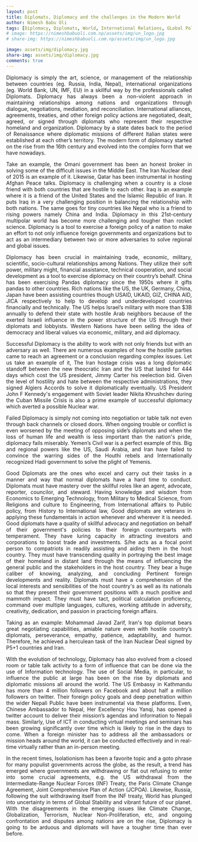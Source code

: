 ```yaml
---
layout: post
title: Diplomats, Diplomacy and the challenges in the Modern World
author: Nimesh Babu Oli
tags: [Diplomacy, Diplomats, World, International Relations, GLobal Politics, Nations, Foreign Policy]
# image: https://nimeshbabuoli.com.np/assets/img/un_logo.jpg
# share-img: https://nimeshbabuoli.com.np/assets/img/un_logo.jpg

image: assets/img/diplomacy.jpg
share-img: assets/img/diplomacy.jpg
comments: true
---
```


<p style='text-align: justify;'>Diplomacy is simply the art, science, or management of the relationship between countries (eg. Russia, India, Nepal), international organizations (eg. World Bank, UN, IMF, EU) in a skillful way by the professionals called Diplomats. Diplomacy has always been a non-violent approach in maintaining relationships among nations and organizations through dialogue, negotiations, mediation, and reconciliation. International alliances, agreements, treaties, and other foreign policy actions are negotiated, dealt, agreed, or signed through diplomats who represent their respective homeland and organization. Diplomacy by a state dates back to the period of Renaissance where diplomatic missions of different Italian states were established at each other’s territory. The modern form of diplomacy started on the rise from the 16th century and evolved into the complex form that we have nowadays.</p>


<p style='text-align: justify;'>Take an example, the Omani government has been an honest broker in solving some of the difficult issues in the Middle East. The Iran Nuclear deal of 2015 is an example of it. Likewise, Qatar has been instrumental in hosting Afghan Peace talks. Diplomacy is challenging when a country is a close friend with both countries that are hostile to each other. Iraq is an example where it is a friend of the United States and the Islamic Republic of Iran. It puts Iraq in a very challenging position in balancing the relationship with both nations. The same goes for tiny countries like Nepal who is a friend to rising powers namely China and India. Diplomacy in this 21st-century multipolar world has become more challenging and tougher than rocket science. Diplomacy is a tool to exercise a foreign policy of a nation to make an effort to not only influence foreign governments and organizations but to act as an intermediary between two or more adversaries to solve regional and global issues.
</p>

<p style='text-align: justify;'>Diplomacy has been crucial in maintaining trade, economic, military, scientific, socio-cultural relationships among Nations. They utilize their soft power, military might, financial assistance, technical cooperation, and social development as a tool to exercise diplomacy on their country’s behalf. China has been exercising Pandas diplomacy since the 1950s where it gifts pandas to other countries. Rich nations like the US, the UK, Germany, China, Japan have been assisting countries though USAID, UKAID, GIZ, CHINA AID, JICA respectively to help to develop and underdeveloped countries financially and technically. The US helps Israel’s military with more than $3B annually to defend their state with hostile Arab neighbors because of the exerted Israeli influence in the power structure of the US through their diplomats and lobbyists. Western Nations have been selling the idea of democracy and liberal values via economic, military, and aid diplomacy.</p>

<p style='text-align: justify;'>Successful Diplomacy is the ability to work with not only friends but with an adversary as well. There are numerous examples of how the hostile parties came to reach an agreement or a conclusion regarding complex issues. Let us take an example of it, The Iran hostage crisis was a long diplomatic standoff between the new theocratic Iran and the US that lasted for 444 days which cost the US president, Jimmy Carter his reelection bid. Given the level of hostility and hate between the respective administrations, they signed Algiers Accords to solve it diplomatically eventually. US President John F Kennedy's engagement with Soviet leader Nikita Khrushchev during the Cuban Missile Crisis is also a prime example of successful diplomacy which averted a possible Nuclear war.
</p>

<p style='text-align: justify;'>Failed Diplomacy is simply not coming into negotiation or table talk not even through back channels or closed doors. When ongoing trouble or conflict is even worsened by the meeting of opposing side’s diplomats and when the loss of human life and wealth is less important than the nation's pride, diplomacy fails miserably. Yemen’s Civil war is a perfect example of this. Big and regional powers like the US, Saudi Arabia, and Iran have failed to convince the warring sides of the Houthi rebels and Internationally recognized Hadi government to solve the plight of Yemenis.</p>

<p style='text-align: justify;'>Good Diplomats are the ones who excel and carry out their tasks in a manner and way that normal diplomats have a hard time to conduct. Diplomats must have mastery over the skillful roles like an agent, advocate, reporter, councilor, and steward. Having knowledge and wisdom from Economics to Emerging Technology, from Military to Medical Science, from Religions and culture to Engineering, from International affairs to Public policy, from History to International law, Good diplomats are veterans in applying these fundamentals in action whenever and wherever it is needed. Good diplomats have a quality of skillful advocacy and negotiation on behalf of their government's policies to their foreign counterparts with temperament. They have luring capacity in attracting investors and corporations to boost trade and investments. S/he acts as a focal point person to compatriots in readily assisting and aiding them in the host country. They must have transcending quality in portraying the best image of their homeland in distant land through the means of influencing the general public and the stakeholders in the host country. They bear a huge caliber of knowing, analyzing, and concluding Pertinent foreign developments and reality. Diplomats must have a comprehension of the local interests and sensibilities of the host country's as well as its nationals so that they present their government positions with a much positive and mammoth impact. They must have tact, political calculation proficiency, command over multiple languages, cultures, working attitude in adversity, creativity, dedication, and passion in practicing foreign affairs.</p>

<p style='text-align: justify;'>Taking as an example: Mohammad Javad Zarif, Iran's top diplomat bears great negotiating capabilities, amiable nature even with hostile country’s diplomats, perseverance, empathy, patience, adaptability, and humor. Therefore, he achieved a herculean task of the Iran Nuclear Deal signed by P5+1 countries and Iran.</p>

<p style='text-align: justify;'>With the evolution of technology, Diplomacy has also evolved from a closed room or table talk activity to a form of influence that can be done via the use of Information technology. The use of Social Media, in particular, to influence the public at large has been on the rise by diplomats and diplomatic missions all around the world. The US Embassy in Kathmandu has more than 4 million followers on Facebook and about half a million followers on twitter. Their foreign policy goals and deep penetration within the wider Nepali Public have been instrumental via these platforms. Even, Chinese Ambassador to Nepal, Her Excellency Hou Yanqi, has opened a twitter account to deliver their mission’s agendas and information to Nepali mass. Similarly, Use of ICT in conducting virtual meetings and seminars has been growing significantly over time which is likely to rise in the days to come. When a foreign minister has to address all the ambassadors or mission heads around the world, it can be conducted effectively and in real-time virtually rather than an in-person meeting.</p>

<p style='text-align: justify;'>In the recent times, Isolationism has been a favorite topic and a goto phrase for many populist governments across the globe, as the result, a trend has emerged where governments are withdrawing or flat out refusing to enter into some crucial agreements, e.g. the US withdrawal from the Intermediate-Range Nuclear Forces (INF) Treaty, the Paris Climate Change Agreement, Joint Comprehensive Plan of Action (JCPOA). Likewise, Russia, following the suit withdrawing itself from the INF treaty, World has plunged into uncertainty in terms of Global Stability and vibrant future of our planet. With the disagreements in the emerging issues like Climate Change, Globalization, Terrorism, Nuclear Non-Proliferation, etc, and ongoing confrontation and disputes among nations are on the rise, Diplomacy is going to be arduous and diplomats will have a tougher time than ever before.</p>   